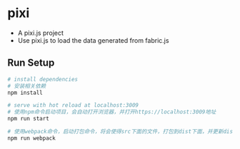 # pixi

- A pixi.js project
- Use pixi.js to load the data generated from fabric.js

## Run Setup

``` bash
# install dependencies
# 安装相关依赖
npm install

# serve with hot reload at localhost:3009
# 使用npm命令启动项目，会自动打开浏览器，并打开https://localhost:3009地址
npm run start

# 使用webpack命令，启动打包命令，将会使得src下面的文件，打包到dist下面，并更新dist下面的homepage.html文件，此处可查看webpack.config.js配置文件
npm run webpack
